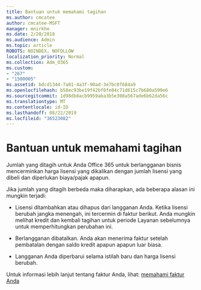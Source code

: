 ```yaml
---
title: Bantuan untuk memahami tagihan
ms.author: cmcatee
author: cmcatee-MSFT
manager: mnirkhe
ms.date: 2/20/2018
ms.audience: Admin
ms.topic: article
ROBOTS: NOINDEX, NOFOLLOW
localization_priority: Normal
ms.collection: Adm_O365
ms.custom:
- "267"
- "1500005"
ms.assetid: bdcd1344-7a01-4a3f-90ad-3e7bc0f684a9
ms.openlocfilehash: b58ec93be19f42bf0fe04c71d615c7b680a599e6
ms.sourcegitcommit: 1d98db8acb9959aba3b5e308a567ade6b62da56c
ms.translationtype: MT
ms.contentlocale: id-ID
ms.lasthandoff: 08/22/2019
ms.locfileid: "36523082"
---
```

# <a name="help-understanding-your-bill"></a>Bantuan untuk memahami tagihan

Jumlah yang ditagih untuk Anda Office 365 untuk berlangganan bisnis mencerminkan harga lisensi yang dikalikan dengan jumlah lisensi yang dibeli dan diperlukan biaya/pajak apapun.
  
Jika jumlah yang ditagih berbeda maka diharapkan, ada beberapa alasan ini mungkin terjadi:
  
- Lisensi ditambahkan atau dihapus dari langganan Anda. Ketika lisensi berubah jangka menengah, ini tercermin di faktur berikut. Anda mungkin melihat kredit dan kembali tagihan untuk periode Layanan sebelumnya untuk memperhitungkan perubahan ini.

- Berlangganan dibatalkan. Anda akan menerima faktur setelah pembatalan dengan saldo kredit apapun apapun luar biasa.

- Langganan Anda diperbarui selama istilah baru dan harga lisensi berubah.

Untuk informasi lebih lanjut tentang faktur Anda, lihat: [memahami faktur Anda](https://docs.microsoft.com/office365/admin/subscriptions-and-billing/understand-your-invoice)